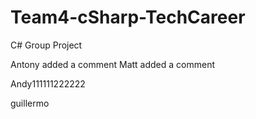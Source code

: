 # Team4-cSharp-TechCareer
C# Group Project

Antony added a comment
Matt added a comment

Andy111111222222

guillermo
